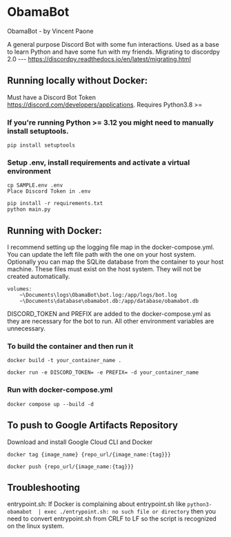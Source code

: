 # ObamaBot
ObamaBot - by Vincent Paone

A general purpose Discord Bot with some fun interactions. Used as a base to learn Python and have some fun with my friends.
Migrating to discordpy 2.0 --- https://discordpy.readthedocs.io/en/latest/migrating.html

## Running locally without Docker:
Must have a Discord Bot Token https://discord.com/developers/applications.
Requires Python3.8 >=

### If you're running Python >= 3.12 you might need to manually install setuptools.
```
pip install setuptools 
```

### Setup .env, install requirements and activate a virtual environment
```
cp SAMPLE.env .env
Place Discord Token in .env

pip install -r requirements.txt
python main.py
```

## Running with Docker:
I recommend setting up the logging file map in the docker-compose.yml. You can update the left file path with the one on your host system. Optionally you can map the SQLite database from the container to your host machine.
These files must exist on the host system. They will not be created automatically.

```
volumes:
    ~\Documents\logs\ObamaBot\bot.log:/app/logs/bot.log
    ~\Documents\database\obamabot.db:/app/database/obamabot.db
```
DISCORD_TOKEN and PREFIX are added to the docker-compose.yml as they are necessary for the bot to run. All other environment variables are unnecessary.

### To build the container and then run it
```
docker build -t your_container_name .

docker run -e DISCORD_TOKEN= -e PREFIX= -d your_container_name
```

### Run with docker-compose.yml
```
docker compose up --build -d
```

## To push to Google Artifacts Repository
Download and install Google Cloud CLI and Docker

```
docker tag {image_name} {repo_url/{image_name:{tag}}}

docker push {repo_url/{image_name:{tag}}}
```

## Troubleshooting
entrypoint.sh:
    If Docker is complaining about entrypoint.sh like ```python3-obamabot  | exec ./entrypoint.sh: no such file or directory``` then you need to convert entrypoint.sh from CRLF to LF so the script is recognized on the linux system.